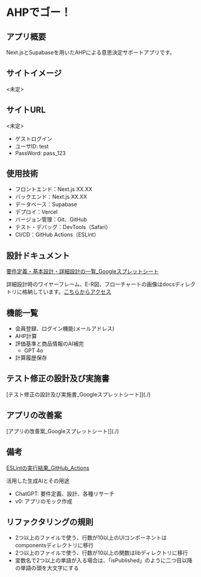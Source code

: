 # AHPでゴー！

## アプリ概要
Next.jsとSupabaseを用いたAHPによる意思決定サポートアプリです。

## サイトイメージ
<未定>

## サイトURL
<未定>
- ゲストログイン
- ユーザID: test
- PassWord: pass_123

## 使用技術
- フロントエンド：Next.js XX.XX
- バックエンド：Next.js XX.XX
- データベース：Supabase
- デプロイ：Vercel
- バージョン管理：Git、GitHub
- テスト・デバッグ：DevTools（Safari）
- CI/CD：GitHub Actions（ESLint）

## 設計ドキュメント
[要件定義・基本設計・詳細設計の一覧_Googleスプレットシート](https://docs.google.com/spreadsheets/d/1V91GRCaYrSsLrcwU9XdJmRWXALMv9mCTmsPwTVjy8nw/edit?usp=share_link)

詳細設計時のワイヤーフレーム、E-R図、フローチャートの画像はdocsディレクトリに格納しています。[こちらからアクセス](./docs)

## 機能一覧
- 会員登録、ログイン機能(メールアドレス)
- AHP計算
- 評価基準と商品情報のAI補完
  - GPT 4o 
- 計算履歴保存

## テスト修正の設計及び実施書
[テスト修正の設計及び実施書_Googleスプレットシート]](./)

## アプリの改善案
[アプリの改善案_Googleスプレットシート]](./)

## 備考
[ESLintの実行結果_GitHub_Actions](./)

活用した生成AIとその用途
- ChatGPT: 要件定義、設計、各種リサーチ
- v0: アプリのモック作成

## リファクタリングの規則
-  2つ以上のファイルで使う、行数が10以上のUIコンポーネントはcomponentsディレクトリに移行
-  2つ以上のファイルで使う、行数が10以上の関数はlibディレクトリに移行
-  変数名で2つ以上の単語が入る場合は、「isPublished」のように二つ目以降の単語の頭を大文字にする
